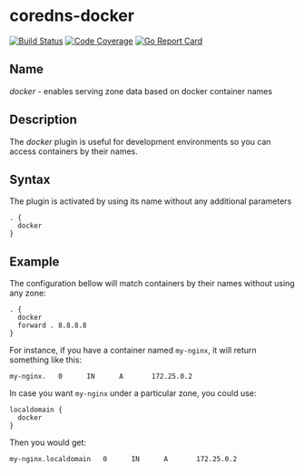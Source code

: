# coredns-docker
[![Build Status](https://travis-ci.org/ahirata/coredns-docker.svg?branch=master)](https://travis-ci.org/ahirata/coredns-docker)
[![Code Coverage](https://img.shields.io/codecov/c/github/ahirata/coredns-docker/master.svg)](https://codecov.io/github/ahirata/coredns-docker?branch=master)
[![Go Report Card](https://goreportcard.com/badge/github.com/ahirata/coredns-docker)](https://goreportcard.com/report/ahirata/coredns-docker)

## Name

*docker* - enables serving zone data based on docker container names

## Description

The *docker* plugin is useful for development environments so you can access
containers by their names.

## Syntax

The plugin is activated by using its name without any additional parameters
```
. {
  docker
}
```

## Example

The configuration bellow will match containers by their names without using any
zone:
```
. {
  docker
  forward . 8.8.8.8
}
```
For instance, if you have a container named `my-nginx`, it will return
something like this:
```
my-nginx.   0      IN      A       172.25.0.2
```

In case you want `my-nginx` under a particular zone, you could use:
```
localdomain {
  docker
}
```
Then you would get:
```
my-nginx.localdomain   0      IN      A       172.25.0.2
```
